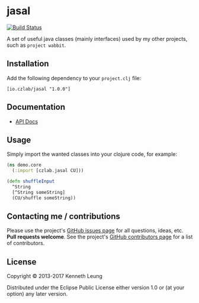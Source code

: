 # jasal

[![Build Status](https://travis-ci.org/llnek/jasal.svg?branch=master)](https://travis-ci.org/llnek/jasal)

A set of useful java classes (mainly interfaces) used by my other
projects, such as `project wabbit`.

## Installation

Add the following dependency to your `project.clj` file:

    [io.czlab/jasal "1.0.0"]
    
## Documentation

* [API Docs](https://llnek.github.io/jasal/)

## Usage

Simply import the wanted classes into your clojure code, for example:

```clojure
(ns demo.core
  (:import [czlab.jasal CU]))

(defn shuffleInput 
  ^String
  [^String someString]
  (CU/shuffle someString))

```

## Contacting me / contributions

Please use the project's [GitHub issues page] for all questions, ideas, etc. **Pull requests welcome**. See the project's [GitHub contributors page] for a list of contributors.

## License

Copyright © 2013-2017 Kenneth Leung

Distributed under the Eclipse Public License either version 1.0 or (at
your option) any later version.

<!--- links -->
[1]: http://ant.apache.org/
<!--- links (repos) -->
[CHANGELOG]: https://github.com/llnek/jasal/releases
[GitHub issues page]: https://github.com/llnek/jasal/issues
[GitHub contributors page]: https://github.com/llnek/jasal/graphs/contributors


